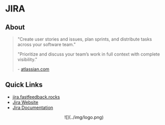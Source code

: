 # JIRA

## About
> "Create user stories and issues, plan sprints, and distribute tasks across your software team."
>
> "Prioritize and discuss your team’s work in full context with complete visibility."
>
> \- [atlassian.com](https://www.atlassian.com/software/jira)

## Quick Links
 - [jira.fastfeedback.rocks](http://jira.fastfeedback.rocks/)
 - [Jira Website](https://www.atlassian.com/software/jira)
 - [Jira Documentation](https://confluence.atlassian.com/jira/jira-documentation-1556.html)

<center id="footer">
  ![](../img/logo.png)
</center>
